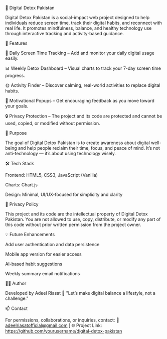 🌿 Digital Detox Pakistan

Digital Detox Pakistan is a social-impact web project designed to help individuals reduce screen time, track their digital habits, and reconnect with real life. It promotes mindfulness, balance, and healthy technology use through interactive tracking and activity-based guidance.

🚀 Features

📱 Daily Screen Time Tracking – Add and monitor your daily digital usage easily.

📊 Weekly Detox Dashboard – Visual charts to track your 7-day screen time progress.

🌞 Activity Finder – Discover calming, real-world activities to replace digital habits.

🧘 Motivational Popups – Get encouraging feedback as you move toward your goals.

🔒 Privacy Protection – The project and its code are protected and cannot be used, copied, or modified without permission.

🧠 Purpose

The goal of Digital Detox Pakistan is to create awareness about digital well-being and help people reclaim their time, focus, and peace of mind. It’s not anti-technology — it’s about using technology wisely.

🛠️ Tech Stack

Frontend: HTML5, CSS3, JavaScript (Vanilla)

Charts: Chart.js

Design: Minimal, UI/UX-focused for simplicity and clarity

📄 Privacy Policy

This project and its code are the intellectual property of Digital Detox Pakistan.
You are not allowed to use, copy, distribute, or modify any part of this code without prior written permission from the project owner.

💡 Future Enhancements

Add user authentication and data persistence

Mobile app version for easier access

AI-based habit suggestions

Weekly summary email notifications

👨‍💻 Author

Developed by Adeel Riasat
💬 "Let’s make digital balance a lifestyle, not a challenge."

📫 Contact

For permissions, collaborations, or inquiries, contact:
📧 adeelriasatofficial@gmail.com
]
🌐 Project Link: https://github.com/yourusername/digital-detox-pakistan
